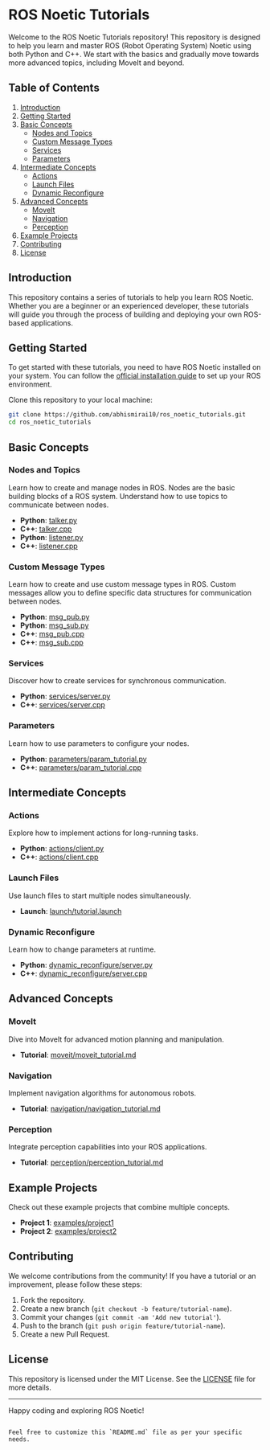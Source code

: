 # ROS Noetic Tutorials

Welcome to the ROS Noetic Tutorials repository! This repository is designed to help you learn and master ROS (Robot Operating System) Noetic using both Python and C++. We start with the basics and gradually move towards more advanced topics, including MoveIt and beyond.

## Table of Contents

1. [Introduction](#introduction)
2. [Getting Started](#getting-started)
3. [Basic Concepts](#basic-concepts)
   - [Nodes and Topics](#nodes-and-topics)
   - [Custom Message Types](#custom-message-types)
   - [Services](#services)
   - [Parameters](#parameters)
4. [Intermediate Concepts](#intermediate-concepts)
   - [Actions](#actions)
   - [Launch Files](#launch-files)
   - [Dynamic Reconfigure](#dynamic-reconfigure)
5. [Advanced Concepts](#advanced-concepts)
   - [MoveIt](#moveit)
   - [Navigation](#navigation)
   - [Perception](#perception)
6. [Example Projects](#example-projects)
7. [Contributing](#contributing)
8. [License](#license)

## Introduction

This repository contains a series of tutorials to help you learn ROS Noetic. Whether you are a beginner or an experienced developer, these tutorials will guide you through the process of building and deploying your own ROS-based applications.

## Getting Started

To get started with these tutorials, you need to have ROS Noetic installed on your system. You can follow the [official installation guide](http://wiki.ros.org/noetic/Installation) to set up your ROS environment.

Clone this repository to your local machine:

```bash
git clone https://github.com/abhismirai10/ros_noetic_tutorials.git
cd ros_noetic_tutorials
```

## Basic Concepts

### Nodes and Topics

Learn how to create and manage nodes in ROS. Nodes are the basic building blocks of a ROS system.
Understand how to use topics to communicate between nodes.

- **Python**: [talker.py](talker_listener/scripts/talker.py)
- **C++**: [talker.cpp](talker_listener/src/talker.cpp)
- **Python**: [listener.py](talker_listener/scripts/listener.py)
- **C++**: [listener.cpp](talker_listener/src/listener.cpp)

### Custom Message Types

Learn how to create and use custom message types in ROS. Custom messages allow you to define specific 
data structures for communication between nodes.

- **Python**: [msg_pub.py](new_message/scripts/msg_pub.py)
- **Python**: [msg_sub.py](new_message/scripts/msg_sub.py)
- **C++**: [msg_pub.cpp](new_message/src/msg_pub.cpp)
- **C++**: [msg_sub.cpp](new_message/src/msg_sub.cpp)

### Services

Discover how to create services for synchronous communication.

- **Python**: [services/server.py](scripts/server.py)
- **C++**: [services/server.cpp](src/server.cpp)

### Parameters

Learn how to use parameters to configure your nodes.

- **Python**: [parameters/param_tutorial.py](scripts/param_tutorial.py)
- **C++**: [parameters/param_tutorial.cpp](src/param_tutorial.cpp)

## Intermediate Concepts

### Actions

Explore how to implement actions for long-running tasks.

- **Python**: [actions/client.py](scripts/client.py)
- **C++**: [actions/client.cpp](src/client.cpp)

### Launch Files

Use launch files to start multiple nodes simultaneously.

- **Launch**: [launch/tutorial.launch](launch/tutorial.launch)

### Dynamic Reconfigure

Learn how to change parameters at runtime.

- **Python**: [dynamic_reconfigure/server.py](scripts/dynamic_reconfigure_server.py)
- **C++**: [dynamic_reconfigure/server.cpp](src/dynamic_reconfigure_server.cpp)

## Advanced Concepts

### MoveIt

Dive into MoveIt for advanced motion planning and manipulation.

- **Tutorial**: [moveit/moveit_tutorial.md](moveit/moveit_tutorial.md)

### Navigation

Implement navigation algorithms for autonomous robots.

- **Tutorial**: [navigation/navigation_tutorial.md](navigation/navigation_tutorial.md)

### Perception

Integrate perception capabilities into your ROS applications.

- **Tutorial**: [perception/perception_tutorial.md](perception/perception_tutorial.md)

## Example Projects

Check out these example projects that combine multiple concepts.

- **Project 1**: [examples/project1](examples/project1)
- **Project 2**: [examples/project2](examples/project2)

## Contributing

We welcome contributions from the community! If you have a tutorial or an improvement, please follow these steps:

1. Fork the repository.
2. Create a new branch (`git checkout -b feature/tutorial-name`).
3. Commit your changes (`git commit -am 'Add new tutorial'`).
4. Push to the branch (`git push origin feature/tutorial-name`).
5. Create a new Pull Request.

## License

This repository is licensed under the MIT License. See the [LICENSE](LICENSE) file for more details.

---

Happy coding and exploring ROS Noetic!
```

Feel free to customize this `README.md` file as per your specific needs.
